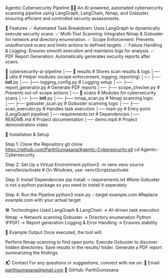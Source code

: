 Agentic Cybersecurity Pipeline 🔐🚀
An AI-powered, automated cybersecurity scanning pipeline using LangGraph, LangChain, Nmap, and Gobuster, ensuring efficient and controlled security assessments.

📌 Features
✅ Automated Task Breakdown: Uses LangGraph to dynamically execute security scans.
✅ Multi-Tool Scanning: Integrates Nmap & Gobuster for network and directory enumeration.
✅ Scope Enforcement: Prevents unauthorized scans and limits actions to defined targets.
✅ Failure Handling & Logging: Ensures smooth execution and maintains logs for analysis.
✅ PDF Report Generation: Automatically generates security reports after scans.

📂 cybersecurity-ai-pipeline
│── 📂 results                # Stores scan results & logs
│── 📂 utils                  # Helper modules (scope enforcement, logging, reporting)
│── ├── __init__.py
│── ├── logging_config.py     # Logging setup
│── ├── report_generator.py   # Generate PDF reports
│── ├── scope_checker.py      # Prevents out-of-scope actions
│── 📂 scans                  # Modules for cybersecurity scans
│── ├── __init__.py
│── ├── nmap_scan.py          # Nmap scanning logic
│── ├── gobuster_scan.py      # Gobuster scanning logic
│── ├── scan_executor.py      # Handles task execution
│── main.py                   # Entry point (LangGraph pipeline)
│── requirements.txt           # Dependencies
│── README.md                  # Project documentation
│── demo.mp4                   # Project demonstration video

🚀 Installation & Setup

Step 1: Clone the Repository
git clone https://github.com/ParthGumasana/Agentic-Cybersecurity.git
cd Agentic-Cybersecurity

Step 2: Set Up a Virtual Environment
python3 -m venv venv
source venv/bin/activate  # On Windows, use: venv\Scripts\activate

Step 3: Install Dependencies
pip install -r requirements.txt        #Note Gobuster is not a python package so you need to install it seperately

Step 4: Run the Pipeline
python3 main.py --target example.com    #Replace example.com with your actual target

🛠️ Technologies Used
LangGraph & LangChain → AI-driven task execution
Nmap → Network scanning
Gobuster → Directory enumeration
Python (FPDF) → Report generation
Logging & Error Handling → Ensures stability

📑 Example Output
Once executed, the tool will:

Perform Nmap scanning to find open ports.
Execute Gobuster to discover hidden directories.
Save results in the results/ folder.
Generate a PDF report summarizing the findings.

📬 Contact
For any questions or suggestions, connect with me on:
📧 Email: parthgumasana@gmail.com
🔗 GitHub: ParthGumasana
